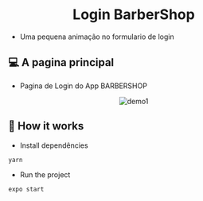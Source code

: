 <h1 align="center">Login BarberShop</h1>

- Uma pequena animação no formulario de login

## 💻 A pagina principal

- Pagina de Login do App BARBERSHOP

<p align="center">
<img src="./demo/demo1.gif" alt="demo1" title="demo1">
</p>

## 🎩 How it works

- Install dependêncies

```sh
yarn
```

- Run the project

```sh
expo start
```
